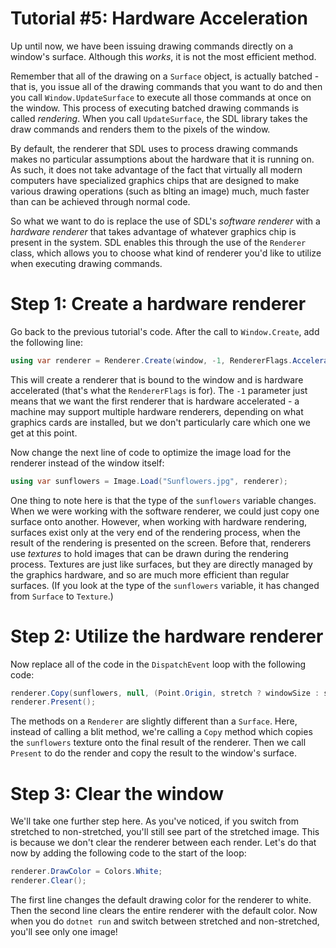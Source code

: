 # Tutorial #5: Hardware Acceleration

Up until now, we have been issuing drawing commands directly on a window's surface. Although this _works_, it is not the most efficient method.

Remember that all of the drawing on a `Surface` object, is actually batched - that is, you issue all of the drawing commands that you want to do and then you call `Window.UpdateSurface` to execute all those commands at once on the window. This process of executing batched drawing commands is called _rendering_. When you call `UpdateSurface`, the SDL library takes the draw commands and renders them to the pixels of the window.

By default, the renderer that SDL uses to process drawing commands makes no particular assumptions about the hardware that it is running on. As such, it does not take advantage of the fact that virtually all modern computers have specialized graphics chips that are designed to make various drawing operations (such as blting an image) much, much faster than can be achieved through normal code.

So what we want to do is replace the use of SDL's _software renderer_ with a _hardware renderer_ that takes advantage of whatever graphics chip is present in the system. SDL enables this through the use of the `Renderer` class, which allows you to choose what kind of renderer you'd like to utilize when executing drawing commands.

# Step 1: Create a hardware renderer

Go back to the previous tutorial's code. After the call to `Window.Create`, add the following line:

```csharp
using var renderer = Renderer.Create(window, -1, RendererFlags.Accelerated);
```

This will create a renderer that is bound to the window and is hardware accelerated (that's what the `RendererFlags` is for). The `-1` parameter just means that we want the first renderer that is hardware accelerated - a machine may support multiple hardware renderers, depending on what graphics cards are installed, but we don't particularly care which one we get at this point.

Now change the next line of code to optimize the image load for the renderer instead of the window itself:

```csharp
using var sunflowers = Image.Load("Sunflowers.jpg", renderer);
```

One thing to note here is that the type of the `sunflowers` variable changes. When we were working with the software renderer, we could just copy one surface onto another. However, when working with hardware rendering, surfaces exist only at the very end of the rendering process, when the result of the rendering is presented on the screen. Before that, renderers use _textures_ to hold images that can be drawn during the rendering process. Textures are just like surfaces, but they are directly managed by the graphics hardware, and so are much more efficient than regular surfaces. (If you look at the type of the `sunflowers` variable, it has changed from `Surface` to `Texture`.)

# Step 2: Utilize the hardware renderer

Now replace all of the code in the `DispatchEvent` loop with the following code:

```csharp
renderer.Copy(sunflowers, null, (Point.Origin, stretch ? windowSize : sunflowers.Size));
renderer.Present();
```

The methods on a `Renderer` are slightly different than a `Surface`. Here, instead of calling a blit method, we're calling a `Copy` method which copies the `sunflowers` texture onto the final result of the renderer. Then we call `Present` to do the render and copy the result to the window's surface.

# Step 3: Clear the window

We'll take one further step here. As you've noticed, if you switch from stretched to non-stretched, you'll still see part of the stretched image. This is because we don't clear the renderer between each render. Let's do that now by adding the following code to the start of the loop:

```csharp
renderer.DrawColor = Colors.White;
renderer.Clear();
```

The first line changes the default drawing color for the renderer to white. Then the second line clears the entire renderer with the default color. Now when you do `dotnet run` and switch between stretched and non-stretched, you'll see only one image!